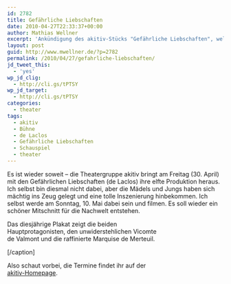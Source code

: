 ```yaml
---
id: 2782
title: Gefährliche Liebschaften
date: 2010-04-27T22:33:37+00:00
author: Mathias Wellner
excerpt: 'Ankündigung des akitiv-Stücks "Gefährliche Liebschaften", welches am Freitag (30.4.) Premiere hat. '
layout: post
guid: http://www.mwellner.de/?p=2782
permalink: /2010/04/27/gefahrliche-liebschaften/
jd_tweet_this:
  - 'yes'
wp_jd_clig:
  - http://cli.gs/tPTSY
wp_jd_target:
  - http://cli.gs/tPTSY
categories:
  - theater
tags:
  - akitiv
  - Bühne
  - de Laclos
  - Gefährliche Liebschaften
  - Schauspiel
  - theater
---
```

Es ist wieder soweit &ndash; die Theatergruppe akitiv bringt am Freitag (30. April) mit den Gefährlichen Liebschaften (de Laclos) ihre elfte Produktion heraus. Ich selbst bin diesmal nicht dabei, aber die Mädels und Jungs haben sich mächtig ins Zeug gelegt und eine tolle Inszenierung hinbekommen. Ich selbst werde am Sonntag, 10. Mai dabei sein und filmen. Es soll wieder ein schöner Mitschnitt für die Nachwelt entstehen. 

<div class="wp-caption aligncenter" style="width:365px">
  <p>
    Das diesjährige Plakat zeigt die beiden Hauptprotagonisten, den unwiderstehlichen Vicomte de Valmont und die raffinierte Marquise de Merteuil.
  </p>
  
  <p>
    [/caption]
  </p>
  
  <p>
    Also schaut vorbei, die Termine findet ihr auf der <a href="http://www.aki.ethz.ch/akitiv/">akitiv-Homepage</a>.
  </p>
